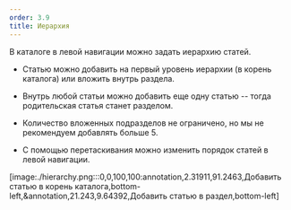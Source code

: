 ```yaml
---
order: 3.9
title: Иерархия
---
```


В каталоге в левой навигации можно задать иерархию статей.

-  Статью можно добавить на первый уровень иерархии (в корень каталога) или вложить внутрь раздела.

-  Внутрь любой статьи можно добавить еще одну статью -- тогда родительская статья станет разделом.

-  Количество вложенных подразделов не ограничено, но мы не рекомендуем добавлять больше 5.

-  С помощью перетаскивания можно изменить порядок статей в левой навигации.

[image:./hierarchy.png:::0,0,100,100:annotation,2.31911,91.2463,Добавить статью в корень каталога,bottom-left,&annotation,21.243,9.64392,Добавить статью в раздел,bottom-left]